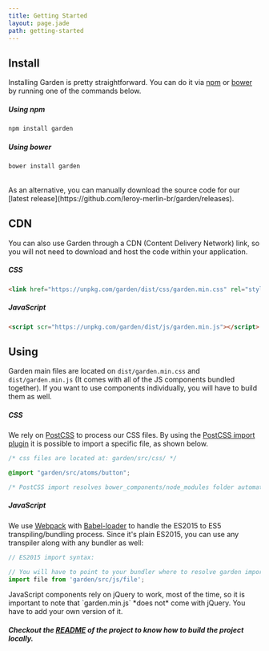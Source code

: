 ```yaml
---
title: Getting Started
layout: page.jade
path: getting-started
---
```

## Install
Installing Garden is pretty straightforward. You can do it via [npm](https://www.npmjs.com/) or [bower](https://bower.io/) by running one of the commands below.

##### Using npm
```js
npm install garden
```

##### Using bower
```js
bower install garden
```
<br>
As an alternative, you can manually download the source code for our [latest release](https://github.com/leroy-merlin-br/garden/releases).

## CDN
You can also use Garden through a CDN (Content Delivery Network) link, so you will not need to download and host the code within your application.

##### CSS

```html
<link href="https://unpkg.com/garden/dist/css/garden.min.css" rel="stylesheet">
```

##### JavaScript

```html
<script scr="https://unpkg.com/garden/dist/js/garden.min.js"></script>
```

## Using
Garden main files are located on `dist/garden.min.css` and `dist/garden.min.js` (It comes with all of the JS components bundled together). If you want to use components individually, you will have to build them as well.

##### CSS
We rely on [PostCSS](https://github.com/postcss/postcss) to process our CSS files. By using the [PostCSS import plugin](https://github.com/postcss/postcss-import) it is possible to import a specific file, as shown below.

```scss
/* css files are located at: garden/src/css/ */

@import "garden/src/atoms/button";

/* PostCSS import resolves bower_components/node_modules folder automatically */
```

##### JavaScript
We use [Webpack](https://webpack.github.io/) with [Babel-loader](https://github.com/babel/babel-loader) to handle the ES2015 to ES5 transpiling/bundling process. Since it's plain ES2015, you can use any transpiler along with any bundler as well:

```js
// ES2015 import syntax:

// You will have to point to your bundler where to resolve garden imports, or use directly from node_modules/bower_components:
import file from 'garden/src/js/file';
```

<p class="notification notification-warning">
  JavaScript components rely on jQuery to work, most of the time, so it is important to note that `garden.min.js` *does not* come with jQuery. You have to add your own version of it.
</p>

##### Checkout the **<a href="https://github.com/leroy-merlin-br/garden" target="_blank" title="Garden Readme">README</a>** of the project to know how to build the project locally.
